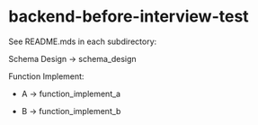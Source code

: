# backend-before-interview-test

See README.mds in each subdirectory:

Schema Design -> schema_design

Function Implement:

* A -> function_implement_a

* B -> function_implement_b
